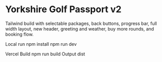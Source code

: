 # Yorkshire Golf Passport v2

Tailwind build with selectable packages, back buttons, progress bar, full width layout, new header, greeting and weather, buy more rounds, and booking flow.

Local run
npm install
npm run dev

Vercel
Build npm run build
Output dist
